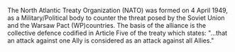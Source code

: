 ---
---

The North Atlantic Treaty Organization (NATO) was formed on 4 April 1949, as a Military/Political body to counter the threat posed by the Soviet Union and the Warsaw Pact (WP)countries. The basis of the alliance is the collective defence codified in Article Five of the treaty which states: "...that an attack against one Ally is considered as an attack against all Allies."

